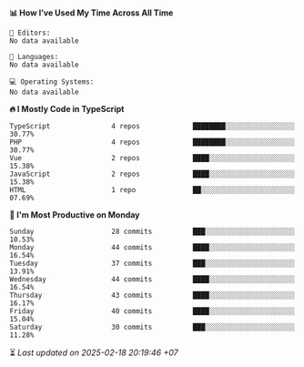 <!--START_SECTION:readme-stats-->
**📊 How I’ve Used My Time Across All Time**

```text
📝 Editors:
No data available

💬 Languages:
No data available

💻 Operating Systems:
No data available
```

**🔥 I Mostly Code in TypeScript**

```text
TypeScript               4 repos             ████████░░░░░░░░░░░░░░░░░   30.77%
PHP                      4 repos             ████████░░░░░░░░░░░░░░░░░   30.77%
Vue                      2 repos             ████░░░░░░░░░░░░░░░░░░░░░   15.38%
JavaScript               2 repos             ████░░░░░░░░░░░░░░░░░░░░░   15.38%
HTML                     1 repo              ██░░░░░░░░░░░░░░░░░░░░░░░   07.69%
```

**📅 I'm Most Productive on Monday**

```text
Sunday                   28 commits          ███░░░░░░░░░░░░░░░░░░░░░░   10.53%
Monday                   44 commits          ████░░░░░░░░░░░░░░░░░░░░░   16.54%
Tuesday                  37 commits          ███░░░░░░░░░░░░░░░░░░░░░░   13.91%
Wednesday                44 commits          ████░░░░░░░░░░░░░░░░░░░░░   16.54%
Thursday                 43 commits          ████░░░░░░░░░░░░░░░░░░░░░   16.17%
Friday                   40 commits          ████░░░░░░░░░░░░░░░░░░░░░   15.04%
Saturday                 30 commits          ███░░░░░░░░░░░░░░░░░░░░░░   11.28%
```



⏳ *Last updated on 2025-02-18 20:19:46 +07*
<!--END_SECTION:readme-stats-->